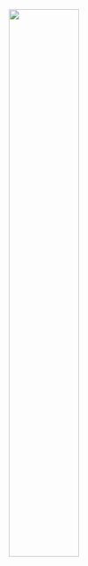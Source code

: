 <a href="https://discord.com/users/215436239376089089">
<img align="right" width="50%" src="https://lanyard-profile-readme.vercel.app/api/215436239376089089?bg=161B22&borderRadius=5px%205px%200%200&idleMessage=currently%20idle&hideDiscrim=true"/>
</a>


